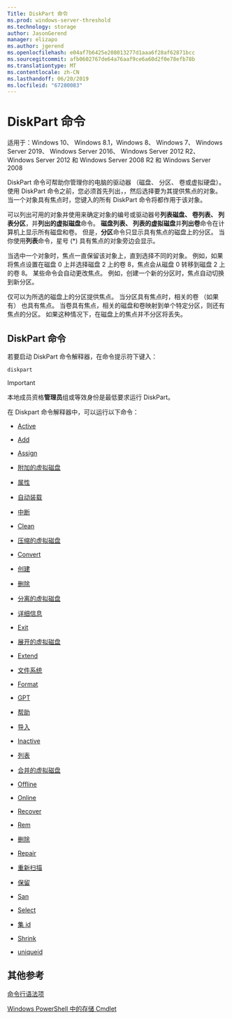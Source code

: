 ```yaml
---
Title: DiskPart 命令
ms.prod: windows-server-threshold
ms.technology: storage
author: JasonGerend
manager: elizapo
ms.author: jgerend
ms.openlocfilehash: e04af7b6425e208013277d1aaa6f28af62871bcc
ms.sourcegitcommit: afb0602767de64a76aaf9ce6a60d2f0e78efb78b
ms.translationtype: MT
ms.contentlocale: zh-CN
ms.lasthandoff: 06/20/2019
ms.locfileid: "67280083"
---
```

# <a name="diskpart-commands"></a>DiskPart 命令

适用于：Windows 10、 Windows 8.1，Windows 8、 Windows 7、 Windows Server 2019、 Windows Server 2016、 Windows Server 2012 R2、 Windows Server 2012 和 Windows Server 2008 R2 和 Windows Server 2008

DiskPart 命令可帮助你管理你的电脑的驱动器 （磁盘、 分区、 卷或虚拟硬盘）。 使用 DiskPart 命令之前，您必须首先列出，，然后选择要为其提供焦点的对象。 当一个对象具有焦点时，您键入的所有 DiskPart 命令将都作用于该对象。

可以列出可用的对象并使用来确定对象的编号或驱动器号**列表磁盘、 卷列表、 列表分区**，并**列出的虚拟磁盘**命令。 **磁盘列表、 列表的虚拟磁盘**并**列出卷**命令在计算机上显示所有磁盘和卷。 但是，**分区**命令只显示具有焦点的磁盘上的分区。 当你使用**列表**命令，星号 (\*) 具有焦点的对象旁边会显示。

当选中一个对象时，焦点一直保留该对象上，直到选择不同的对象。 例如，如果将焦点设置在磁盘 0 上并选择磁盘 2 上的卷 8，焦点会从磁盘 0 转移到磁盘 2 上的卷 8。 某些命令会自动更改焦点。 例如，创建一个新的分区时，焦点自动切换到新分区。

仅可以为所选的磁盘上的分区提供焦点。 当分区具有焦点时，相关的卷 （如果有） 也具有焦点。 当卷具有焦点，相关的磁盘和卷映射到单个特定分区，则还有焦点的分区。 如果这种情况下，在磁盘上的焦点并不分区将丢失。

## <a name="diskpart-commands"></a>DiskPart 命令

若要启动 DiskPart 命令解释器，在命令提示符下键入：

`diskpart`

> [!IMPORTANT]
> 本地成员资格**管理员**组或等效身份是最低要求运行 DiskPart。 

在 Diskpart 命令解释器中，可以运行以下命令：

  - [Active](active.md)  
      
  - [Add](add.md)  
      
  - [Assign](assign.md)  
      
  - [附加的虚拟磁盘](attach-vdisk.md)  
      
  - [属性](attributes.md)  
      
  - [自动装载](automount.md)  
      
  - [中断](break.md)  
      
  - [Clean](clean.md)  
      
  - [压缩的虚拟磁盘](compact-vdisk.md)  
      
  - [Convert](convert.md)  
      
  - [创建](create.md)  
      
  - [删除](delete.md)  
      
  - [分离的虚拟磁盘](detach-vdisk.md)  
      
  - [详细信息](detail.md)  
      
  - [Exit](exit.md)  
      
  - [展开的虚拟磁盘](expand-vdisk.md)  
      
  - [Extend](extend.md)  
      
  - [文件系统](filesystems.md)  
      
  - [Format](format.md)  
      
  - [GPT](gpt.md)  
      
  - [帮助](help.md)  
      
  - [导入](import.md)  
      
  - [Inactive](inactive.md)  
      
  - [列表](list.md)  
      
  - [合并的虚拟磁盘](merge-vdisk.md)  
      
  - [Offline](offline.md)  
      
  - [Online](online.md)  
      
  - [Recover](recover.md)  
      
  - [Rem](rem.md)  
      
  - [删除](remove.md)  
      
  - [Repair](repair.md)  
      
  - [重新扫描](rescan.md)  
      
  - [保留](retain.md)  
      
  - [San](san.md)  
      
  - [Select](select.md)  
      
  - [集 id](set-id.md)  
      
  - [Shrink](shrink.md)  
      
  - [uniqueid](uniqueid.md)  
      

## <a name="additional-references"></a>其他参考

[命令行语法项](command-line-syntax-key.md)

[Windows PowerShell 中的存储 Cmdlet](https://docs.microsoft.com/powershell/module/storage/)
